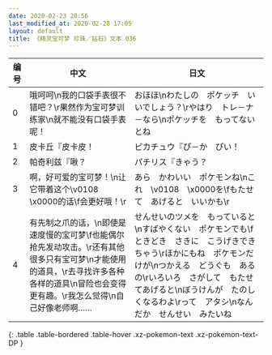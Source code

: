 ```yaml
---
date: 2020-02-23 20:56
last_modified_at: 2020-02-28 17:05
layout: default
title: 《精灵宝可梦 珍珠／钻石》文本 036
---
```

| 编号 | 中文 | 日文 |
| ---- | ---- | ---- |
| 0 | 哦呵呵\n我的口袋手表很不错吧？\r果然作为宝可梦训练家\n就不能没有口袋手表呢！ | おほほ\nわたしの　ポケッチ　いいでしょう？\rやはり　トレ－ナ－なら\nポケッチを　もってないとね |
| 1 | 皮卡丘『皮卡皮！ | ピカチュウ『ぴ－か　ぴい！ |
| 2 | 帕奇利兹『啾？ | パチリス『きゃう？ |
| 3 | 啊，好可爱的宝可梦！\n让它带着这个\v0108　\x0000的话\f会更好哦！\r | あら　かわいい　ポケモンね\nこれ　\v0108　\x0000を\fもたせて　あげると　いいかも\r |
| 4 | 有先制之爪的话，\n即使是速度慢的宝可梦\f也能偶尔抢先发动攻击。\r还有其他很多只有宝可梦\n才能使用的道具，\r去寻找许多各种各样的道具\n冒险也会变得更有趣。\r我怎么觉得\n自己好像老师啊…… | せんせいのツメを　もっていると\nすばやくない　ポケモンでも\fときどき　さきに　こうげきできちゃう\rほかにもね　ポケモンだけが\nつかえる　どうぐも　あるの\rいろいろ　さがして　もたせてあげると\nぼうけんが　たのしくなるわよ\rって　アタシ\nなんだか　せんせい　みたいね |
{: .table .table-bordered .table-hover .xz-pokemon-text .xz-pokemon-text-DP }